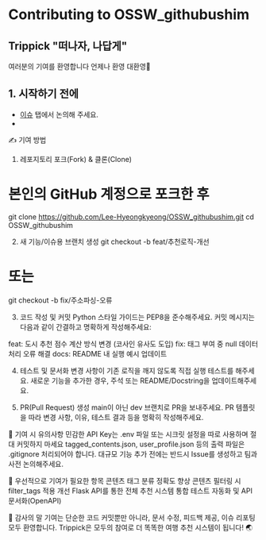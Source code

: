 # Contributing to OSSW_githubushim

## Trippick "떠나자, 나답게"

여러분의 기여를 환영합니다 언제나 환영 대환영🎉

## 1. 시작하기 전에
- [이슈](https://github.com/Lee-Hyeongkyeong/OSSW_githubushim.git/issues) 탭에서 논의해 주세요.
- 


✍️ 기여 방법
1. 레포지토리 포크(Fork) & 클론(Clone)
# 본인의 GitHub 계정으로 포크한 후
git clone https://github.com/Lee-Hyeongkyeong/OSSW_githubushim.git
cd OSSW_githubushim

2. 새 기능/이슈용 브랜치 생성
git checkout -b feat/추천로직-개선
# 또는
git checkout -b fix/주소파싱-오류

3. 코드 작성 및 커밋
Python 스타일 가이드는 PEP8을 준수해주세요.
커밋 메시지는 다음과 같이 간결하고 명확하게 작성해주세요:

feat: 도시 추천 점수 계산 방식 변경 (코사인 유사도 도입)
fix: 태그 부여 중 null 데이터 처리 오류 해결
docs: README 내 실행 예시 업데이트

4. 테스트 및 문서화
변경 사항이 기존 로직을 깨지 않도록 직접 실행 테스트를 해주세요.
새로운 기능을 추가한 경우, 주석 또는 README/Docstring을 업데이트해주세요.

5. PR(Pull Request) 생성
main이 아닌 dev 브랜치로 PR을 보내주세요.
PR 템플릿을 따라 변경 사항, 이유, 테스트 결과 등을 명확히 작성해주세요.

📌 기여 시 유의사항
민감한 API Key는 .env 파일 또는 시크릿 설정을 따로 사용하며 절대 커밋하지 마세요
tagged_contents.json, user_profile.json 등의 출력 파일은 .gitignore 처리되어야 합니다.
대규모 기능 추가 전에는 반드시 Issue를 생성하고 팀과 사전 논의해주세요.

🧪 우선적으로 기여가 필요한 항목
콘텐츠 태그 분류 정확도 향상
콘텐츠 필터링 시 filter_tags 적용 개선
Flask API를 통한 전체 추천 시스템 통합
테스트 자동화 및 API 문서화(OpenAPI)

🙏 감사의 말
기여는 단순한 코드 커밋뿐만 아니라, 문서 수정, 피드백 제공, 이슈 리포팅 모두 환영합니다.
Trippick은 모두의 참여로 더 똑똑한 여행 추천 시스템이 됩니다! 🌏

